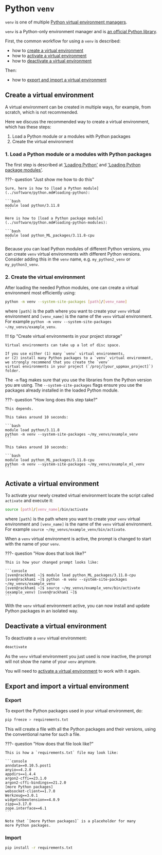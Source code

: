 # Python `venv`

`venv` is one of multiple
[Python virtual environment managers](python_virtual_environments.md).

`venv` is a Python-only environment manager
and is [an official Python library](https://docs.python.org/3/library/venv.html).

First, the common workflow for using a `venv` is described:

- how to [create a virtual environment](#create-a-virtual-environment)
- how to [activate a virtual environment](#activate-a-virtual-environment)
- how to [deactivate a virtual environment](#deactivate-a-virtual-environment)

Then:

- how to [export and import a virtual environment](#export-and-import-a-virtual-environment)

## Create a virtual environment

A virtual environment can be created in multiple ways,
for example, from scratch, which is not recommended.

Here we discuss the recommended way to create a virtual environment,
which has these steps:

1. Load a Python module or a modules with Python packages
1. Create the virtual environment

### 1. Load a Python module or a modules with Python packages

The first step is described at
['Loading Python'](../software/python.md#loading-python)
and
['Loading Python package modules'](../software/python.md#loading-python-modules).

???- question "Just show me how to do this"

    Sure, here is how to [load a Python module](../software/python.md#loading-python):

    ```bash
    module load python/3.11.8
    ```

    Here is how to [load a Python package module](../software/python.md#loading-python-modules):

    ```bash
    module load python_ML_packages/3.11.8-cpu
    ```

Because you can load Python modules of different Python versions,
you can create `venv` virtual environments with different Python versions.
Consider adding this in the `venv` name, e.g. `my_python2_venv` or `my_python3_venv`.

### 2. Create the virtual environment

After loading the needed Python modules,
one can create a virtual environment
most efficiently using:

```bash
python -m venv --system-site-packages [path]/[venv_name]
```

where `[path]` is the path where you want to create your `venv` virtual
environment and `[venv_name]` is the name of the `venv` virtual environment.
For example `python -m venv --system-site-packages ~/my_venvs/example_venv`.

!!! tip "Create virtual environments in your project storage"

    Virtual environments can take up a lot of disc space.

    If you use either (1) many `venv` virtual environments,
    or (2) install many Python packages to a `venv` virtual environment,
    we strongly recommend that you create the `venv`
    virtual environments in your project (`/proj/[your_uppmax_project]`) folder.

The `-m` flag makes sure that you use the libraries
from the Python version you are using.
The `--system-site-packages` flags ensure you use
the packages already installed in the
loaded Python module.

???- question "How long does this step take?"

    This depends.

    This takes around 10 seconds:

    ```bash
    module load python/3.11.8
    python -m venv --system-site-packages ~/my_venvs/example_venv
    ```

    This takes around 10 seconds:

    ```bash
    module load python_ML_packages/3.11.8-cpu
    python -m venv --system-site-packages ~/my_venvs/example_ml_venv
    ```

## Activate a virtual environment

To activate your newly created virtual environment locate the
script called `activate` and execute it:

```bash
source [path]/[venv_name]/bin/activate
```

where `[path]` is the path where you want to create your `venv` virtual
environment and `[venv_name]` is the name of the `venv` virtual environment.
For example `source ~/my_venvs/example_venv/bin/activate`.

When a `venv` virtual environment is active,
the prompt is changed to start with the name of your `venv`.

???- question "How does that look like?"

    This is how your changed prompt looks like:

    ```console
    [sven@rackham1 ~]$ module load python_ML_packages/3.11.8-cpu
    [sven@rackham1 ~]$ python -m venv --system-site-packages ~/my_venvs/example_venv
    [sven@rackham1 ~]$ source ~/my_venvs/example_venv/bin/activate
    (example_venv) [sven@rackham1 ~]$
    ```

With the `venv` virtual environment active,
you can now install and update Python packages
in an isolated way.

## Deactivate a virtual environment

To deactivate a `venv` virtual environment:

```bash
deactivate
```

As the `venv` virtual environment you just used is now inactive,
the prompt will not show the name of your `venv` anymore.

You will need to [activate a virtual environment](#activate-a-virtual-environment)
to work with it again.

## Export and import a virtual environment

### Export

To export the Python packages used in your virtual environment, do:

```bash
pip freeze > requirements.txt
```

This will create a file with all the Python packages and their versions,
using the conventional name for such a file.

???- question "How does that file look like?"

    This is how a `requirements.txt` file may look like:

    ```console
    anndata==0.10.5.post1
    anyio==4.2.0
    appdirs==1.4.4
    argon2-cffi==23.1.0
    argon2-cffi-bindings==21.2.0
    [more Python packages]
    websocket-client==1.7.0
    Werkzeug==3.0.1
    widgetsnbextension==4.0.9
    zipp==3.17.0
    zope.interface==6.1
    ```

    Note that `[more Python packages]` is a placeholder for many
    more Python packages.

### Import

```bash
pip install -r requirements.txt
```
